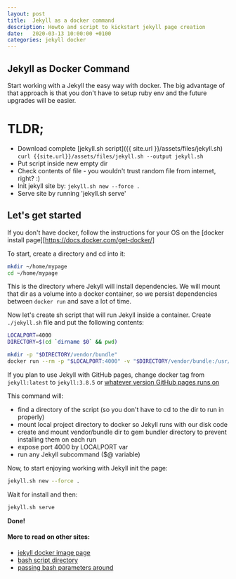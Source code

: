 ```yaml
---
layout: post
title:  Jekyll as a docker command
description: Howto and script to kickstart jekyll page creation
date:   2020-03-13 10:00:00 +0100
categories: jekyll docker
---
```


Jekyll as Docker Command
------------------------
Start working with a Jekyll the easy way with docker.
The big advantage of that approach is that you don't have to setup ruby env and the future upgrades will be easier.

TLDR;
=====
- Download complete [jekyll.sh script]({{ site.url }}/assets/files/jekyll.sh)  `curl {{site.url}}/assets/files/jekyll.sh --output jekyll.sh`
- Put script inside new empty dir  
- Check contents of file - you wouldn't trust random file from internet, right? :)
- Init jekyll site by: `jekyll.sh new --force .`  
- Serve site by running 'jekyll.sh serve'

Let's get started
-----------------
If you don't have docker, follow the instructions for your OS on the [docker install page][https://docs.docker.com/get-docker/]

To start, create a directory and cd into it:

```bash
mkdir ~/home/mypage
cd ~/home/mypage
```

This is the directory where Jekyll will install dependencies. We will mount that dir as a volume into a docker container, so we persist dependencies between `docker run` and save a lot of time.

Now let's create sh script that will run Jekyll inside a container. Create `./jekyll.sh` file and put the following contents:

```bash
LOCALPORT=4000
DIRECTORY=$(cd `dirname $0` && pwd)

mkdir -p "$DIRECTORY/vendor/bundle"
docker run --rm -p "$LOCALPORT:4000" -v "$DIRECTORY/vendor/bundle:/usr/local/bundle" -v "$DIRECTORY:/srv/jekyll" -it jekyll/jekyll:latest jekyll "$@"
```

If you plan to use Jekyll with GitHub pages, change docker tag from `jekyll:latest` to `jekyll:3.8.5` or [whatever version GitHub pages runs on](https://pages.github.com/versions/)

This command will:
- find a directory of the script (so you don't have to cd to the dir to run in properly)
- mount local project directory to docker so Jekyll runs with our disk code
- create and mount vendor/bundle dir to gem bundler directory to prevent installing them on each run
- expose port 4000 by LOCALPORT var
- run any Jekyll subcommand ($@ variable)

Now, to start enjoying working with Jekyll init the page:
```bash
jekyll.sh new --force .
```

Wait for install and then:
```bash
jekyll.sh serve
```

**Done!**


#### More to read on other sites:
- [jekyll docker image page](https://github.com/envygeeks/jekyll-docker/blob/master/README.md)
- [bash script directory](https://electrictoolbox.com/bash-script-directory/)
- [passing bash parameters around](https://wiki.bash-hackers.org/scripting/posparams#mass_usage)